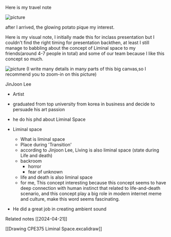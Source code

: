 Here is my travel note

![picture](https://github.com/efhai2408/Blog/blob/main/pics%2FLiminal%2F2024-04-21.svg)


after I arrived, the glowing potato pique my interest. 

Here is my visual note, I initially made this for inclass presentation but I couldn't find the right timing for presentation backthen, at least I still manage to babbling about the concept of Liminal space to my friends(around 4-7 people in total) and some of our team because I like this concept so much.



![picture](https://github.com/efhai2408/Blog/blob/main/pics%2FLiminal%2FDrawing%20CPE375%20Liminal%20Space.excalidraw.svg)
(I write many details in many parts of this big canvas,so I recommend you to zoom-in on this picture)


JinJoon Lee
- Artist 
- graduated from top university from korea in business and decide to persuade his art passion
- he do his phd about Liminal Space


- Liminal space
	- What is liminal space
   - Place during 'Transition'
    - according to Jinjoon Lee, Living is also liminal space (state during Life and death)
	- backroom
		- horror 
		- fear of unknown
	- life and death is also liminal space
	- for me, This concept interesting because this concept seems to have deep connection with human instinct that related to life-and-death scenario, and this concept play a big role in modern internet meme and culture, make this word seems fascinating.

- He did a great job in creating ambient sound 

Related notes
[[2024-04-21]]

[[Drawing CPE375 Liminal Space.excalidraw]]
